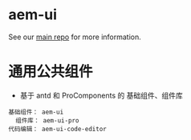 # aem-ui 

See our [main repo](https://aem-ui.vercel.app) for more information.

# 通用公共组件

- 基于 antd 和 ProComponents 的 基础组件、组件库

```
基础组件： aem-ui
  组件库： aem-ui-pro
代码编辑： aem-ui-code-editor
```
